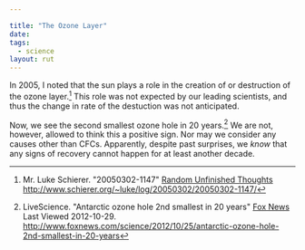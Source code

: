 ```yaml
---

title: "The Ozone Layer"
date: 
tags:
  - science
layout: rut
---
```



In 2005, I noted that the sun plays a role in the creation of or destruction of the ozone layer.[^20121029-1]  This role was not expected by our leading scientists, and thus the change in rate of the destuction was not anticipated.

Now, we see the second smallest ozone hole in 20 years.[^20121029-2]  We are not, however, allowed to think this a positive sign.  Nor may we consider any causes other than CFCs.  Apparently, despite past surprises, we *know* that any signs of recovery cannot happen for at least another decade.

[^20121029-1]: Mr. Luke Schierer.  "20050302-1147" [Random Unfinished Thoughts](http://www.schierer.org/~luke/log) <http://www.schierer.org/~luke/log/20050302/20050302-1147/>

[^20121029-2]: LiveScience. "Antarctic ozone hole 2nd smallest in 20 years" [Fox News](http://www.foxnews.com)  Last Viewed 2012-10-29.  <http://www.foxnews.com/science/2012/10/25/antarctic-ozone-hole-2nd-smallest-in-20-years>

